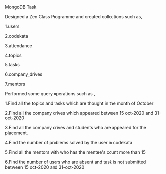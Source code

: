 MongoDB Task

Designed a Zen Class Programme and created collections such as,

1.users

2.codekata

3.attendance

4.topics

5.tasks

6.company_drives

7.mentors

Performed some query operations such as ,

1.Find all the topics and tasks which are thought in the month of October

2.Find all the company drives which appeared between 15 oct-2020 and 31-oct-2020

3.Find all the company drives and students who are appeared for the placement.

4.Find the number of problems solved by the user in codekata

5.Find all the mentors with who has the mentee's count more than 15

6.Find the number of users who are absent and task is not submitted  between 15 oct-2020 and 31-oct-2020
